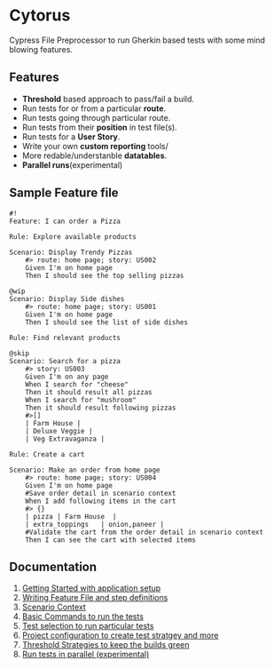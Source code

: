 # Cytorus

Cypress File Preprocessor to run Gherkin based tests with some mind blowing features.

## Features

* **Threshold** based approach to pass/fail a build.
* Run tests for or from a particular **route**.
* Run tests going through particular route.
* Run tests from their **position** in test file(s).
* Run tests for a **User Story**.
* Write your own **custom reporting** tools/
* More redable/understanble **datatables**.
* **Parallel runs**(experimental)

## Sample Feature file

```feature
#!
Feature: I can order a Pizza

Rule: Explore available products

Scenario: Display Trendy Pizzas
    #> route: home page; story: US002
    Given I'm on home page
    Then I should see the top selling pizzas

@wip
Scenario: Display Side dishes
    #> route: home page; story: US001
    Given I'm on home page
    Then I should see the list of side dishes

Rule: Find relevant products

@skip
Scenario: Search for a pizza
    #> story: US003
    Given I'm on any page
    When I search for "cheese"
    Then it should result all pizzas
    When I search for "mushroom"
    Then it should result following pizzas
    #>[]
    | Farm House |
    | Deluxe Veggie |
    | Veg Extravaganza |

Rule: Create a cart

Scenario: Make an order from home page
    #> route: home page; story: US004
    Given I'm on home page
    #Save order detail in scenario context
    When I add following items in the cart
    #> {}
    | pizza | Farm House  |
    | extra_toppings   | onion,paneer |
    #Validate the cart from the order detail in scenario context
    Then I can see the cart with selected items
```
## Documentation

1. [Getting Started with application setup](./docs/1.GettingStarted.md)
2. [Writing Feature File and step definitions](./docs/2.WritingTests.md)
3. [Scenario Context](./docs/3.Context.md)
4. [Basic Commands to run the tests](./docs/4.BasicCommands.md)
5. [Test selection to run particular tests](./docs/5.RunStrategy.md)
6. [Project configuration to create test stratgey and more](./docs/6.ProjectConfiguration.md)
7. [Threshold Strategies to keep the builds green ](./docs/7.Threshold.md)
8. [Run tests in parallel (experimental) ](./docs/8.ParallelRun.md)